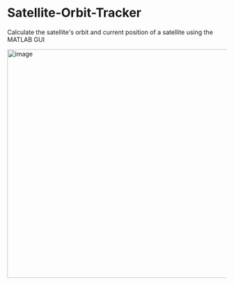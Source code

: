 # Satellite-Orbit-Tracker
Calculate the satellite's orbit and current position of a satellite using the MATLAB GUI

<img width="525" alt="image" src="https://user-images.githubusercontent.com/52774019/159222167-3268fe1d-ba68-44f5-8b4b-d6ff6713dded.png">

